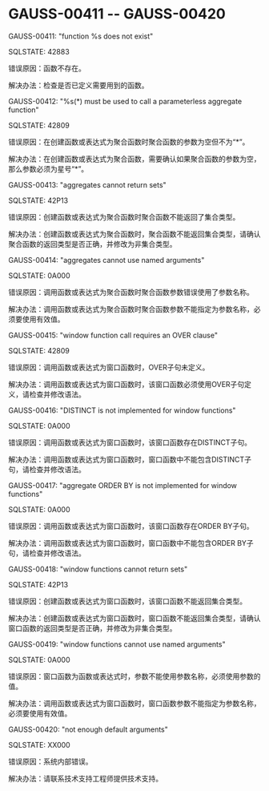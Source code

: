 # GAUSS-00411 -- GAUSS-00420

GAUSS-00411: "function %s does not exist"

SQLSTATE: 42883

错误原因：函数不存在。

解决办法：检查是否已定义需要用到的函数。

GAUSS-00412: "%s\(\*\) must be used to call a parameterless aggregate function"

SQLSTATE: 42809

错误原因：在创建函数或表达式为聚合函数时聚合函数的参数为空但不为“\*”。

解决办法：在创建函数或表达式为聚合函数，需要确认如果聚合函数的参数为空，那么参数必须为星号“\*”。

GAUSS-00413: "aggregates cannot return sets"

SQLSTATE: 42P13

错误原因：创建函数或表达式为聚合函数时聚合函数不能返回了集合类型。

解决办法：创建函数或表达式为聚合函数时，聚合函数不能返回集合类型，请确认聚合函数的返回类型是否正确，并修改为非集合类型。

GAUSS-00414: "aggregates cannot use named arguments"

SQLSTATE: 0A000

错误原因：调用函数或表达式为聚合函数时聚合函数参数错误使用了参数名称。

解决办法：调用函数或表达式为聚合函数时聚合函数参数不能指定为参数名称，必须要使用有效值。

GAUSS-00415: "window function call requires an OVER clause"

SQLSTATE: 42809

错误原因：调用函数或表达式为窗口函数时，OVER子句未定义。

解决办法：调用函数或表达式为窗口函数时，该窗口函数必须使用OVER子句定义，请检查并修改语法。

GAUSS-00416: "DISTINCT is not implemented for window functions"

SQLSTATE: 0A000

错误原因：调用函数或表达式为窗口函数时，该窗口函数存在DISTINCT子句。

解决办法：调用函数或表达式为窗口函数时，窗口函数中不能包含DISTINCT子句，请检查并修改语法。

GAUSS-00417: "aggregate ORDER BY is not implemented for window functions"

SQLSTATE: 0A000

错误原因：调用函数或表达式为窗口函数时，该窗口函数存在ORDER BY子句。

解决办法：调用函数或表达式为窗口函数时，窗口函数中不能包含ORDER BY子句，请检查并修改语法。

GAUSS-00418: "window functions cannot return sets"

SQLSTATE: 42P13

错误原因：创建函数或表达式为窗口函数时，该窗口函数不能返回集合类型。

解决办法：创建函数或表达式为窗口函数时，窗口函数不能返回集合类型，请确认窗口函数的返回类型是否正确，并修改为非集合类型。

GAUSS-00419: "window functions cannot use named arguments"

SQLSTATE: 0A000

错误原因：窗口函数为函数或表达式时，参数不能使用参数名称，必须使用参数的值。

解决办法：调用函数或表达式为窗口函数时，窗口函数参数不能指定为参数名称，必须要使用有效值。

GAUSS-00420: "not enough default arguments"

SQLSTATE: XX000

错误原因：系统内部错误。

解决办法：请联系技术支持工程师提供技术支持。
